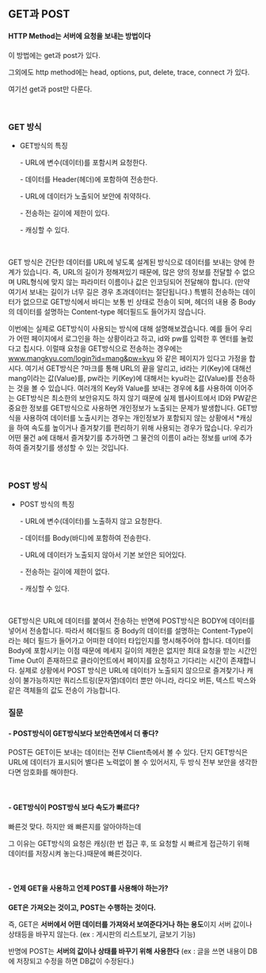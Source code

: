 ## GET과 POST

#### HTTP Method는 서버에 요청을 보내는 방법이다

이 방법에는 get과 post가 있다.

그외에도 http method에는 head, options, put, delete, trace, connect 가 있다.

여기선 get과 post만 다룬다.

<br>

### GET 방식

- GET방식의 특징

  \- URL에 변수(데이터)를 포함시켜 요청한다.

  \- 데이터를 Header(헤더)에 포함하여 전송한다.

  \- URL에 데이터가 노출되어 보안에 취약하다.

  \- 전송하는 길이에 제한이 있다.

  \- 캐싱할 수 있다.

<br>

GET 방식은 간단한 데이터를 URL에 넣도록 설계된 방식으로 데이터를 보내는 양에 한계가 있습니다. 즉, URL의 길이가 정해져있기 때문에, 많은 양의 정보를 전달할 수 없으며 URL형식에 맞지 않는 파라미터 이름이나 값은 인코딩되어 전달해야 합니다. (만약 여기서 보내는 길이가 너무 길은 경우 초과데이터는 절단됩니다.) 특별히 전송하는 데이터가 없으므로 GET방식에서 바디는 보통 빈 상태로 전송이 되며, 헤더의 내용 중 Body의 데이터를 설명하는 Content-type 헤더필드도 들어가지 않습니다. 

이번에는 실제로 GET방식이 사용되는 방식에 대해 설명해보겠습니다. 예를 들어 우리가 어떤 페이지에서 로그인을 하는 상황이라고 하고, id와 pw를 입력한 후 엔터를 눌렀다고 칩시다. 이럴때 요청을 GET방식으로 전송하는 경우에는 www.mangkyu.com/login?id=mang&pw=kyu 와 같은 페이지가 있다고 가정을 합시다. 여기서 GET방식은 ?마크를 통해 URL의 끝을 알리고, id라는 키(Key)에 대해선 mang이라는 값(Value)를, pw라는 키(Key)에 대해서는 kyu라는 값(Value)를 전송하는 것을 볼 수 있습니다. 여러개의 Key와 Value를 보내는 경우에 &를 사용하여 이어주는 GET방식은 최소한의 보안유지도 하지 않기 때문에 실제 웹사이트에서 ID와 PW같은 중요한 정보를 GET방식으로 사용하면 개인정보가 노출되는 문제가 발생합니다. GET방식을 사용하여 데이터를 노출시키는 경우는 개인정보가 포함되지 않는 상황에서 *캐싱을 하여 속도를 높이거나 즐겨찾기를 편리하기 위해 사용되는 경우가 많습니다. 우리가 어떤 물건 a에 대해서 즐겨찾기를 추가하면 그 물건의 이름이 a라는 정보를 url에 추가하여 즐겨찾기를 생성할 수 있는 것입니다.

<br>

### POST 방식

- POST 방식의 특징

  \- URL에 변수(데이터)를 노출하지 않고 요청한다.

  \- 데이터를 Body(바디)에 포함하여 전송한다.

  \- URL에 데이터가 노출되지 않아서 기본 보안은 되어있다.

  \- 전송하는 길이에 제한이 없다.

  \- 캐싱할 수 있다.

<br>

GET방식은 URL에 데이터를 붙여서 전송하는 반면에 POST방식은 BODY에 데이터를 넣어서 전송합니다. 따라서 헤더필드 중 Body의 데이터를 설명하는 Content-Type이라는 헤더 필드가 들어가고 어떠한 데이터 타입인지를 명시해주어야 합니다. 데이터를 Body에 포함시키는 이점 때문에 메세지 길이의 제한은 없지만 최대 요청을 받는 시간인 Time Out이 존재하므로 클라이언트에서 페이지를 요청하고 기다리는 시간이 존재합니다. 실제로 상황에서 POST 방식은 URL에 데이터가 노출되지 않으므로 즐겨찾기나 캐싱이 불가능하지만 쿼리스트링(문자열)데이터 뿐만 아니라, 라디오 버튼, 텍스트 박스와 같은 객체들의 값도 전송이 가능합니다.



### 질문

#### - POST방식이 GET방식보다 보안측면에서 더 좋다?

POST든 GET이든 보내는 데이터는 전부 Client측에서 볼 수 있다. 단지 GET방식은 URL에 데이터가 표시되어 별다른 노력없이 볼 수 있어서지, 두 방식 전부 보안을 생각한다면 암호화를 해야한다.

<br>

#### \- GET방식이 POST방식 보다 속도가 빠르다?

빠른것 맞다. 하지만 왜 빠른지를 알아야하는데 

그 이유는 GET방식의 요청은 캐싱(한 번 접근 후, 또 요청할 시 빠르게 접근하기 위해 데이터를 저장시켜 놓는다.)때문에 빠른것이다.

<br>

#### - 언제 GET을 사용하고 언제 POST를 사용해야 하는가?

**GET은 가져오는 것이고, POST는 수행하는 것이다.**

즉, GET은 **서버에서 어떤 데이터를 가져와서 보여준다거나 하는 용도**이지 서버 값이나 상태등을 바꾸지 않는다. (ex : 게시판의 리스트보기, 글보기 기능)

반명에 POST는 **서버의 값이나 상태를 바꾸기 위해 사용한다**  (ex : 글을 쓰면 내용이 DB에 저장되고 수정을 하면 DB값이 수정된다.)